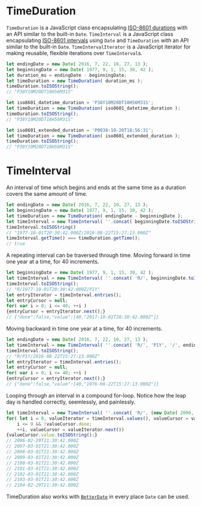 # TimeDuration
`TimeDuration` is a JavaScript class encapsulating [ISO-8601 durations](https://en.wikipedia.org/wiki/ISO_8601#Durations) with an API similar to the built-in `Date`.
`TimeInterval` is a JavaScript class encapsulating [ISO-8601 intervals](https://en.wikipedia.org/wiki/ISO_8601#Time_intervals) using `Date` and `TimeDuration` with an API similar to the built-in `Date`.
`TimeIntervalIterator` is a JavaScript iterator for making reusable, flexible iterations over `TimeInterval`s.
```JavaScript
let endingDate = new Date( 2016, 7, 22, 10, 27, 13 );
let beginningDate = new Date( 1977, 9, 1, 15, 30, 42 );
let duration_ms = endingDate - beginningDate;
let timeDuration = new TimeDuration( duration_ms );
timeDuration.toISOString();
// "P38Y10M20DT18H56M31S"
```
```JavaScript
let iso8601_datetime_duration = 'P38Y10M20DT18H56M31S';
let timeDuration = new TimeDuration( iso8601_datetime_duration );
timeDuration.toISOString();
// "P38Y10M20DT18H56M31S"
```
```JavaScript
let iso8601_extended_duration = 'P0038-10-20T18:56:31';
let timeDuration = new TimeDuration( iso8601_extended_duration );
timeDuration.toISOString();
// "P38Y10M20DT18H56M31S"
```
# TimeInterval
An interval of time which begins and ends at the same time as a duration covers the same amount of time.
```JavaScript
let endingDate = new Date( 2016, 7, 22, 10, 27, 13 );
let beginningDate = new Date( 1977, 9, 1, 15, 30, 42 );
let timeDuration = new TimeDuration( endingDate - beginningDate );
let timeInterval = new TimeInterval( ''.concat( beginningDate.toISOString(), '/', endingDate.toISOString()));
timeInterval.toISOString()
// "1977-10-01T20:30:42.000Z/2016-08-22T15:27:13.000Z"
timeInterval.getTime() === timeDuration.getTime();
// true
```
A repeating interval can be traversed through time.
Moving forward in time one year at a time, for 40 increments.
```JavaScript
let beginningDate = new Date( 1977, 9, 1, 15, 30, 42 );
let timeInterval = new TimeInterval( ''.concat( 'R/', beginningDate.toISOString(), '/', 'P1Y' ));
timeInterval.toISOString();
// "R/1977-10-01T20:30:42.000Z/P1Y"
let entryIterator = timeInterval.entries();
let entryCursor = null;
for( var i = 0; i <= 40; ++i )
{entryCursor = entryIterator.next();}
// {"done":false,"value":[40,"2017-10-01T20:30:42.000Z"]}
```
Moving backward in time one year at a time, for 40 increments.
```JavaScript
let endingDate = new Date( 2016, 7, 22, 10, 27, 13 );
let timeInterval = new TimeInterval( ''.concat( 'R/', 'P1Y', '/', endingDate.toISOString()));
timeInterval.toISOString();
// "R/P1Y/2016-08-22T15:27:13.000Z"
let entryIterator = timeInterval.entries();
let entryCursor = null;
for( var i = 0; i <= 40; ++i )
{entryCursor = entryIterator.next();}
// {"done":false,"value":[40,"1976-08-22T15:27:13.000Z"]}
```
Looping through an interval in a compound for-loop.  Notice how the leap day is handled correctly, seemlessly, and painlessly.
```JavaScript
let timeInterval = new TimeInterval( ''.concat( 'R/', (new Date( 2096, 1, 29, 15, 30, 42 )).toISOString(), '/', 'P1Y' ));
for( let i = 0, valueIterator = timeInterval.values(), valueCursor = valueIterator.next();
	i <= 9 && !valueCursor.done;
	++i, valueCursor = valueIterator.next())
{valueCursor.value.toISOString();}
// 2096-02-29T21:30:42.000Z
// 2097-03-01T21:30:42.000Z
// 2098-03-01T21:30:42.000Z
// 2099-03-01T21:30:42.000Z
// 2100-03-01T21:30:42.000Z
// 2101-03-01T21:30:42.000Z
// 2102-03-01T21:30:42.000Z
// 2103-03-01T21:30:42.000Z
// 2104-02-29T21:30:42.000Z
```

TimeDuration also works with [`BetterDate`](https://github.com/MarkMYoung/BetterDate "BetterDate") in every place `Date` can be used.
